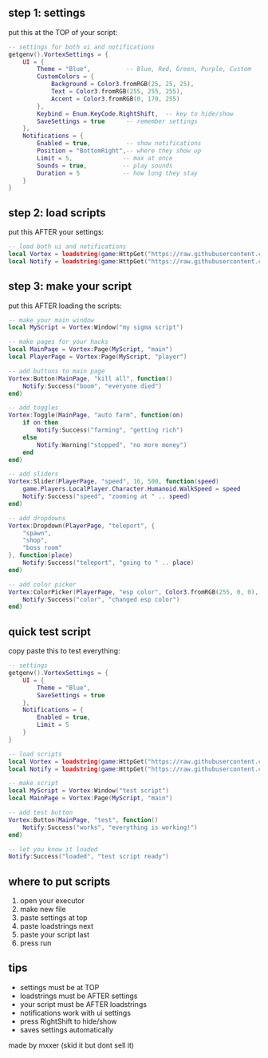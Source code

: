 ## step 1: settings
put this at the TOP of your script:
```lua
-- settings for both ui and notifications
getgenv().VortexSettings = {
    UI = {
        Theme = "Blue",          -- Blue, Red, Green, Purple, Custom
        CustomColors = {
            Background = Color3.fromRGB(25, 25, 25),
            Text = Color3.fromRGB(255, 255, 255),
            Accent = Color3.fromRGB(0, 170, 255)
        },
        Keybind = Enum.KeyCode.RightShift,  -- key to hide/show
        SaveSettings = true      -- remember settings
    },
    Notifications = {
        Enabled = true,          -- show notifications
        Position = "BottomRight",-- where they show up
        Limit = 5,              -- max at once
        Sounds = true,          -- play sounds
        Duration = 5            -- how long they stay
    }
}
```

## step 2: load scripts
put this AFTER your settings:
```lua
-- load both ui and notifications
local Vortex = loadstring(game:HttpGet("https://raw.githubusercontent.com/DirtosiedCleans/VortexUI/main/Gui.lua"))()
local Notify = loadstring(game:HttpGet("https://raw.githubusercontent.com/DirtosiedCleans/VortexUI/main/Notif.lua"))()
```

## step 3: make your script
put this AFTER loading the scripts:
```lua
-- make your main window
local MyScript = Vortex:Window("my sigma script")

-- make pages for your hacks
local MainPage = Vortex:Page(MyScript, "main")
local PlayerPage = Vortex:Page(MyScript, "player")

-- add buttons to main page
Vortex:Button(MainPage, "kill all", function()
    Notify:Success("boom", "everyone died")
end)

-- add toggles
Vortex:Toggle(MainPage, "auto farm", function(on)
    if on then
        Notify:Success("farming", "getting rich")
    else
        Notify:Warning("stopped", "no more money")
    end
end)

-- add sliders
Vortex:Slider(PlayerPage, "speed", 16, 500, function(speed)
    game.Players.LocalPlayer.Character.Humanoid.WalkSpeed = speed
    Notify:Success("speed", "zooming at " .. speed)
end)

-- add dropdowns
Vortex:Dropdown(PlayerPage, "teleport", {
    "spawn",
    "shop",
    "boss room"
}, function(place)
    Notify:Success("teleport", "going to " .. place)
end)

-- add color picker
Vortex:ColorPicker(PlayerPage, "esp color", Color3.fromRGB(255, 0, 0), function(color)
    Notify:Success("color", "changed esp color")
end)
```

## quick test script
copy paste this to test everything:
```lua
-- settings
getgenv().VortexSettings = {
    UI = {
        Theme = "Blue",
        SaveSettings = true
    },
    Notifications = {
        Enabled = true,
        Limit = 5
    }
}

-- load scripts
local Vortex = loadstring(game:HttpGet("https://raw.githubusercontent.com/DirtosiedCleans/VortexUI/main/Gui.lua"))()
local Notify = loadstring(game:HttpGet("https://raw.githubusercontent.com/DirtosiedCleans/VortexUI/main/Notif.lua"))()

-- make script
local MyScript = Vortex:Window("test script")
local MainPage = Vortex:Page(MyScript, "main")

-- add test button
Vortex:Button(MainPage, "test", function()
    Notify:Success("works", "everything is working!")
end)

-- let you know it loaded
Notify:Success("loaded", "test script ready")
```

## where to put scripts
1. open your executor
2. make new file
3. paste settings at top
4. paste loadstrings next
5. paste your script last
6. press run

## tips
- settings must be at TOP
- loadstrings must be AFTER settings
- your script must be AFTER loadstrings
- notifications work with ui settings
- press RightShift to hide/show
- saves settings automatically

made by mxxer (skid it but dont sell it)
